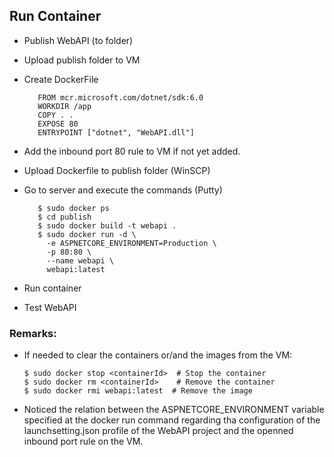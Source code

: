 ## Run Container

- Publish WebAPI (to folder)
- Upload publish folder to VM
- Create DockerFile

         FROM mcr.microsoft.com/dotnet/sdk:6.0
         WORKDIR /app
         COPY . .
         EXPOSE 80
         ENTRYPOINT ["dotnet", "WebAPI.dll"]

- Add the inbound port 80 rule to VM if not yet added.
- Upload Dockerfile to publish folder (WinSCP)
- Go to server and execute the commands (Putty)

         $ sudo docker ps
         $ cd publish
         $ sudo docker build -t webapi .
         $ sudo docker run -d \
           -e ASPNETCORE_ENVIRONMENT=Production \
           -p 80:80 \
           --name webapi \
           webapi:latest

- Run container

- Test WebAPI

### Remarks:

- If needed to clear the containers or/and the images from the VM:

      $ sudo docker stop <containerId>  # Stop the container
      $ sudo docker rm <containerId>    # Remove the container
      $ sudo docker rmi webapi:latest  # Remove the image

- Noticed the relation between the ASPNETCORE_ENVIRONMENT variable specified at the docker run command regarding tha configuration of the launchsetting.json profile of the WebAPI project and the openned inbound port rule on the VM.
